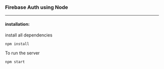 ### Firebase Auth using Node

---

#### installation:

install all dependencies

```bash
npm install
```

To run the server

```bash
npm start
```
